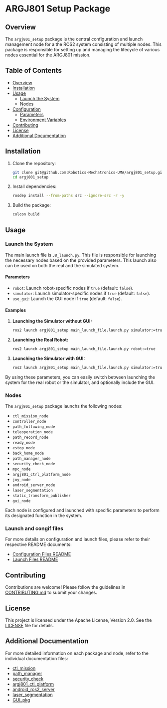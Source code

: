 

# ARGJ801 Setup Package

## Overview

The `argj801_setup` package is the central configuration and launch management node for a the ROS2 system consisting of multiple nodes. This package is responsible for setting up and managing the lifecycle of various nodes essential for the ARGJ801 mission.

## Table of Contents

- [Overview](#overview)
- [Installation](#installation)
- [Usage](#usage)
  - [Launch the System](#launch-the-system)
  - [Nodes](#nodes)
- [Configuration](#configuration)
  - [Parameters](#parameters)
  - [Environment Variables](#environment-variables)
- [Contributing](#contributing)
- [License](#license)
- [Additional Documentation](#additional-documentation)

## Installation

1. Clone the repository:
   ```sh
   git clone git@github.com:Robotics-Mechatronics-UMA/argj801_setup.git
   cd argj801_setup
   ```

2. Install dependencies:
   ```sh
   rosdep install --from-paths src --ignore-src -r -y
   ```

3. Build the package:
   ```sh
   colcon build
   ```

## Usage

### Launch the System

The main launch file is `J8_launch.py`. This file is responsible for launching the necessary nodes based on the provided parameters. This launch also can be used on both the real and the simulated system. 

#### Parameters

- `robot`: Launch robot-specific nodes if `true` (default: `false`).
- `simulator`: Launch simulator-specific nodes if `true` (default: `false`).
- `use_gui`: Launch the GUI node if `true` (default: `false`).

#### Examples

1. **Launching the Simulator without GUI:**

    ```sh
    ros2 launch argj801_setup main_launch_file.launch.py simulator:=true use_gui:=false
    ```

2. **Launching the Real Robot:**

    ```sh
    ros2 launch argj801_setup main_launch_file.launch.py robot:=true
    ```

3. **Launching the Simulator with GUI:**

    ```sh
    ros2 launch argj801_setup main_launch_file.launch.py simulator:=true use_gui:=true
    ```

By using these parameters, you can easily switch between launching the system for the real robot or the simulator, and optionally include the GUI.
### Nodes

The `argj801_setup` package launchs the following nodes:

- `ctl_mission_node`
- `controller_node`
- `path_following_node`
- `teleoperation_node`
- `path_record_node`
- `ready_node`
- `estop_node`
- `back_home_node`
- `path_manager_node`
- `security_check_node`
- `mpc_node`
- `argj801_ctrl_platform_node`
- `joy_node`
- `android_server_node`
- `laser_segmentation`
- `static_transform_publisher`
- `gui_node`

Each node is configured and launched with specific parameters to perform its designated function in the system.

### Launch and congif files

For more details on configuration and launch files, please refer to their respective README documents:

- [Configuration Files README](./config/README.md)
- [Launch Files README](./launch/README.md)
## Contributing

Contributions are welcome! Please follow the guidelines in [CONTRIBUTING.md](CONTRIBUTING.md) to submit your changes.

## License

This project is licensed under the Apache License, Version 2.0. See the [LICENSE](LICENSE) file for details.

## Additional Documentation

For more detailed information on each package and node, refer to the individual documentation files:

- [ctl_mission](https://github.com/Robotics-Mechatronics-UMA/argj801_ctl_mission.git)
- [path_manager](https://github.com/Robotics-Mechatronics-UMA/path_manager.git)
- [security_check](https://github.com/Robotics-Mechatronics-UMA/security_check.git)
- [argj801_ctl_platform](https://github.com/Robotics-Mechatronics-UMA/argj801_ctl_platform.git)
- [android_ros2_server](https://github.com/Robotics-Mechatronics-UMA/Android_ros2_server_pkg.git)
- [laser_segmentation](git@github.com:Robotics-Mechatronics-UMA/lidar_process_pkgs.git)
- [GUI_pkg](https://github.com/Robotics-Mechatronics-UMA/J8_GUI.git)

